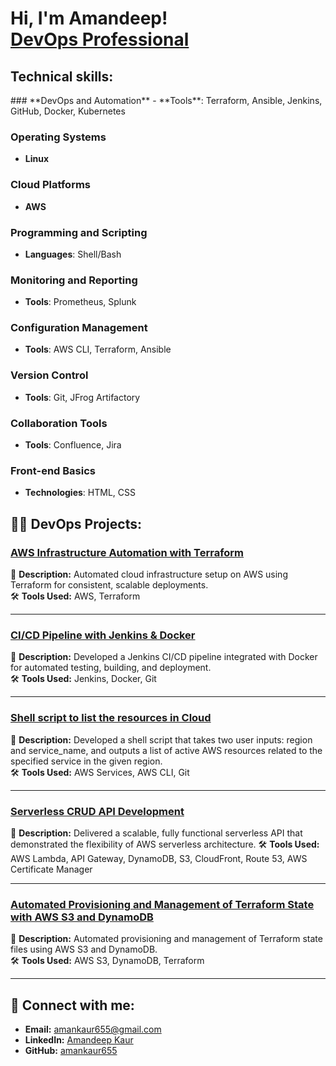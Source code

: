 <h1>Hi, I'm Amandeep! <br/><a href="https://www.linkedin.com/in/amankaur5/">DevOps Professional</a></h1>

<h2> Technical skills:</h2>
### **DevOps and Automation**
- **Tools**: Terraform, Ansible, Jenkins, GitHub, Docker, Kubernetes  

### **Operating Systems**
- **Linux**  

### **Cloud Platforms**
- **AWS**  

### **Programming and Scripting**
- **Languages**: Shell/Bash  

### **Monitoring and Reporting**
- **Tools**: Prometheus, Splunk  

### **Configuration Management**
- **Tools**: AWS CLI, Terraform, Ansible  

### **Version Control**
- **Tools**: Git, JFrog Artifactory  

### **Collaboration Tools**
- **Tools**: Confluence, Jira  

### **Front-end Basics**
- **Technologies**: HTML, CSS  


<h2>👨‍💻 DevOps Projects:</h2>

### [AWS Infrastructure Automation with Terraform](https://github.com/amankaur655/AWS-with-terraform.git)
📌 **Description:** Automated cloud infrastructure setup on AWS using Terraform for consistent, scalable deployments.  
🛠️ **Tools Used:** AWS, Terraform  

---

### [CI/CD Pipeline with Jenkins & Docker](https://github.com/amankaur655/geoapp.git)
📌 **Description:** Developed a Jenkins CI/CD pipeline integrated with Docker for automated testing, building, and deployment.  
🛠️ **Tools Used:** Jenkins, Docker, Git 

---

### [Shell script to list the resources in Cloud](https://github.com/amankaur655/AWS-shell-scripting-.git)
📌 **Description:** Developed a shell script that takes two user inputs: region and service_name, and outputs a list of active AWS resources related to the specified service in the given region.  
🛠️ **Tools Used:** AWS Services, AWS CLI, Git 


---

### [Serverless CRUD API Development](https://github.com/amankaur655/serverless-API.git)
📌 **Description:**  Delivered a scalable, fully functional serverless API that demonstrated the flexibility of AWS serverless architecture.
🛠️ **Tools Used:** AWS Lambda, API Gateway, DynamoDB, S3, CloudFront, Route 53, AWS Certificate Manager

---

### [Automated Provisioning and Management of Terraform State with AWS S3 and DynamoDB](https://github.com/amankaur655/S3-terraform.git)
📌 **Description:**  Automated provisioning and management of Terraform state files using AWS S3 and DynamoDB.  
🛠️ **Tools Used:** AWS S3, DynamoDB, Terraform


---


<h2> 🤳 Connect with me:</h2>

- **Email:** [amankaur655@gmail.com](mailto:amankaur655@gmail.com)
- **LinkedIn:** [Amandeep Kaur](https://www.linkedin.com/in/amankaur5189)
- **GitHub:** [amankaur655](https://github.com/amankaur655)
